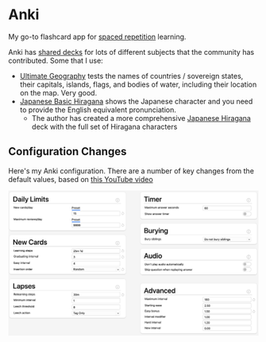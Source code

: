 # Anki

My go-to flashcard app for [spaced repetition](learning/spaced-repetition.md)
learning.

Anki has [shared decks](https://ankiweb.net/shared/decks/) for lots of different
subjects that the community has contributed. Some that I use:

- [Ultimate Geography](https://ankiweb.net/shared/info/2109889812) tests the
  names of countries / sovereign states, their capitals, islands, flags, and
  bodies of water, including their location on the map. Very good.
- [Japanese Basic Hiragana](https://ankiweb.net/shared/info/2183294427) shows
  the Japanese character and you need to provide the English equivalent
  pronunciation.
  - The author has created a more comprehensive
    [Japanese Hiragana](https://ankiweb.net/shared/info/195754716) deck with the
    full set of Hiragana characters

## Configuration Changes

Here's my Anki configuration. There are a number of key changes from the default
values, based on
[this YouTube video](https://www.youtube.com/watch?v=Eo1HbXEiJxo)

![](anki-settings.png)
